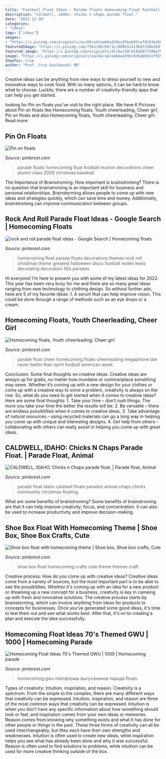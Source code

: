 ```yaml
---
title: "Football Float Ideas : Parade Floats Homecoming Float Football Reunion Decorations Cheer Alumni Class 2009 Christmas Baseball"
description: "Caldwell, idaho: chicks n chaps parade float."
date: "2022-12-20"
categories:
- "ideas"
tags: ["ideas"]
images:
- "https://i.pinimg.com/originals/ea/64/a4/ea64a429ec876ab92cef9193e3602730.jpg"
featuredImage: "https://i.pinimg.com/736x/80/0d/1c/800d1c4136d7356b2bd7916c55b36a33--homecoming-floats-homecoming-parade.jpg"
featured_image: "https://i.pinimg.com/originals/d1/6a/b0/d16ab07f206e7523672dacce28ac8902.jpg"
image: "https://i.pinimg.com/originals/ea/64/a4/ea64a429ec876ab92cef9193e3602730.jpg"
ShowToc: true
author: "Prof. Cruz Gusikowski MD"
---
```



Creative ideas can be anything from new ways to dress yourself to new and innovative ways to cook food. With so many options, it can be hard to know what to choose. Luckily, there are a number of creativity-friendly apps that can help you get started.

	

		
looking for Pin on floats you've visit to the right place. We have 6 Pictures about Pin on floats like Homecoming floats, Youth cheerleading, Cheer girl, Pin on floats and also Homecoming floats, Youth cheerleading, Cheer girl. Read more:
		
    
## Pin On Floats

<img loading=lazy src="https://i.pinimg.com/736x/80/0d/1c/800d1c4136d7356b2bd7916c55b36a33--homecoming-floats-homecoming-parade.jpg" onerror="this.onerror=null;this.src='https://tse1.mm.bing.net/th?id=OIP.rbJTqhXg50zLadcHKUjHSAHaFj&amp;pid=15.1';" alt="Pin on floats">

_Source: pinterest.com_

>parade floats homecoming float football reunion decorations cheer alumni class 2009 christmas baseball. 

	

The Importance of Brainstroming: How important is brainstroming?
There is no question that brainstroming is an important skill for business and personal relationships. Brainstorming allows people to come up with new ideas and strategies quickly, which can save time and money. Additionally, brainstroming can improve communication between groups.

    
## Rock And Roll Parade Float Ideas - Google Search | Homecoming Floats

<img loading=lazy src="https://i.pinimg.com/originals/e1/d0/d9/e1d0d98c089f5e829b779dc2fcac9b8d.jpg" onerror="this.onerror=null;this.src='https://tse4.mm.bing.net/th?id=OIP.N5bHDSSspGq1wusj-dwlsgAAAA&amp;pid=15.1';" alt="rock and roll parade float ideas - Google Search | Homecoming floats">

_Source: pinterest.com_

>homecoming float parade floats decorations themes rock roll christmas theme greatest halloween disco football moten lewis decorating decoration 50s parades. 

	

Hi everyone! I’m here to present you with some of my latest ideas for 2022. This year has been very busy for me and there are so many great ideas ranging from new technology to clothing design. So without further ado, here are 5 of my favorite ideas: 1. A serum that can help improve vision. This could be done through a range of methods such as an eye drops or a cream. 
    
## Homecoming Floats, Youth Cheerleading, Cheer Girl

<img loading=lazy src="https://i.pinimg.com/originals/ea/64/a4/ea64a429ec876ab92cef9193e3602730.jpg" onerror="this.onerror=null;this.src='https://tse3.mm.bing.net/th?id=OIP.As2-L7O-SA_FA2iT_hDysgHaJ6&amp;pid=15.1';" alt="Homecoming floats, Youth cheerleading, Cheer girl">

_Source: pinterest.com_

>parade float cheer homecoming floats cheerleading megaphone late never better than spirit football american week. 

	

Conclusion: Some final thoughts on creative ideas.
Creative ideas are always up for grabs, no matter how mundane or commonplace something may seem. Whether it’s coming up with a new design for your clothes or come up with a creative way to solve a problem, creativity is always on the rise. So, what do you need to get started when it comes to creative ideas? Here are some final thoughts: 1. Take your time – don’t rush things. The more you take your time the better the results will be. 2. Be versatile – there are endless possibilities when it comes to creative ideas. 3. Take advantage of natural resources – using recycled materials can go a long way in helping you come up with unique and interesting designs. 4. Get help from others – collaborating with others can really assist in helping you come up with great ideas. 
    
## CALDWELL, IDAHO: Chicks N Chaps Parade Float. | Parade Float, Animal

<img loading=lazy src="https://i.pinimg.com/736x/76/0e/7b/760e7ba8d904b3b00761da62a23af80a--parade-floats-event-photos.jpg" onerror="this.onerror=null;this.src='https://tse1.mm.bing.net/th?id=OIP.Jg_8aOC7OdIlT91G8Ga5NAHaFj&amp;pid=15.1';" alt="CALDWELL, IDAHO: Chicks n Chaps parade float. | Parade float, Animal">

_Source: pinterest.com_

>parade float idaho caldwell floats parades animal chaps chicks community christmas floating. 

	

What are some benefits of brainstroming?
Some benefits of brainstroming are that it can help improve creativity, focus, and concentration. It can also be used to increase productivity and improve decision-making.

    
## Shoe Box Float With Homecoming Theme | Shoe Box, Shoe Box Crafts, Cute

<img loading=lazy src="https://i.pinimg.com/originals/d1/6a/b0/d16ab07f206e7523672dacce28ac8902.jpg" onerror="this.onerror=null;this.src='https://tse2.mm.bing.net/th?id=OIP._h3FFU155x5lBIPOOqYPlQHaJ4&amp;pid=15.1';" alt="Shoe box float with homecoming theme | Shoe box, Shoe box crafts, Cute">

_Source: pinterest.com_

>shoe box float homecoming crafts cute theme themes craft. 

	

Creative process: How do you come up with creative ideas?
Creative ideas come from a variety of sources, but the most important part is to be able to see the possibilities. Whether it's coming up with an idea for a new product or dreaming up a new concept for a business, creativity is key in cameing up with fresh and innovative solutions. The creative process starts by brainstorming, which can involve anything from ideas for products to concepts for businesses. Once you've generated some good ideas, it's time to test them out and see what works best. After that, it's on to creating a plan and execute the idea successfully.

    
## Homecoming Float Ideas 70&#039;s Themed GWU | 1000 | Homecoming Parade

<img loading=lazy src="https://i.pinimg.com/originals/6f/12/cb/6f12cb44f7f600ebca9b4ab8a4d9922d.jpg" onerror="this.onerror=null;this.src='https://tse3.mm.bing.net/th?id=OIP.dB8f3D2BXevgVMAfiZbAFQHaJ4&amp;pid=15.1';" alt="Homecoming Float Ideas 70&#039;s Themed GWU | 1000 | Homecoming parade">

_Source: pinterest.com_

>homecoming gwu платформы выпускников парада floats. 

	

Types of creativity: Intuition, inspiration, and reason.
Creativity is a spectrum. From the simple to the complex, there are many different ways that creativity can be expressed. Intuition, inspiration, and reason are three of the most common ways that creativity can be expressed. Intuition is when you don’t have any specific information about how something should look or feel, and inspiration comes from your own ideas or memories. Reason comes from knowing why something exists and what it has done for other people or things in the past. These three forms of creativity can all be used interchangeably, but they each have their own strengths and weaknesses. Intuition is often used to create new ideas, while inspiration helps you see what has already been done and why it was successful. Reason is often used to find solutions to problems, while intuition can be used for more creative thinking outside of the box.

